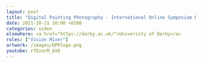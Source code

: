 ```yaml
---
layout: post
title: "Digital Painting Photography - International Online Symposium Day 1"
date: 2021-10-21 10:00 +0100
categories: video
elsewhere: <a href="https://derby.ac.uk/">University of Derby</a>
roles: ["Vision Mixer"]
artwork: /images/DPPlogo.png
youtube: rfDzarM_6X0
---
```

